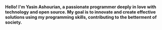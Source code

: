 <h4>Hello! I'm Yasin Ashourian, a passionate programmer deeply in love with technology and open source. My goal is to innovate and create effective solutions using my programming skills, contributing to the betterment of society.</h4>
   
<br/>  



  
